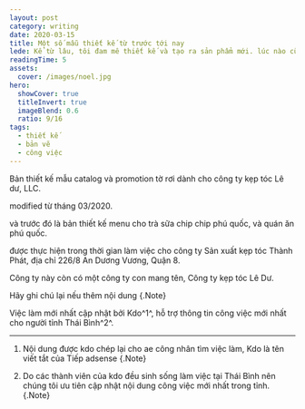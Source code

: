 ```yaml
---
layout: post
category: writing
date: 2020-03-15
title: Một số mẫu thiết kế từ trước tới nay
lede: Kể từ lâu, tôi đam mê thiết kế và tạo ra sản phẩm mới. lúc nào cũng muốn có cơ hội được làm và thể hiện được những gì từ hư không thành một sản phẩm được khách hàng ưa chuộng.
readingTime: 5
assets:
  cover: /images/noel.jpg
hero:
  showCover: true
  titleInvert: true
  imageBlend: 0.6
  ratio: 9/16
tags:
  - thiết kế
  - bản vẽ
  - công việc
---
```


Bản thiết kế mẫu catalog và promotion tờ rơi dành cho công ty kẹp tóc Lê dư, LLC.

modified từ tháng 03/2020.

và trước đó là bản thiết kế menu cho trà sữa chip chip phú quốc, và quán ăn phú quốc.

được thực hiện trong thời gian làm việc cho công ty Sản xuất kẹp tóc Thành Phát, địa chỉ 226/8 An Dương Vương, Quận 8.

Công ty này còn có một công ty con mang tên, Công ty kẹp tóc Lê Dư.

<Media ratio="844/1500" image="/images/noel.jpg"/>

Hãy ghi chú lại nếu thêm nội dung {.Note}

Việc làm mới nhất cập nhật bởi Kdo^1^, hỗ trợ thông tin công việc mới nhất cho người tỉnh Thái Bình^2^.

---

1. Nội dung được kdo chép lại cho ae công nhân tìm việc làm, Kdo là tên viết tắt của Tiếp adsense {.Note}

2. Do các thành viên của kdo đều sinh sống làm việc tại Thái Bình nên chúng tôi ưu tiên cập nhật nội dung công việc mới nhất trong tỉnh. {.Note}

<script>
import Media from "../../src/components/Media";

export default {
  components: { Media }
}
</script>
